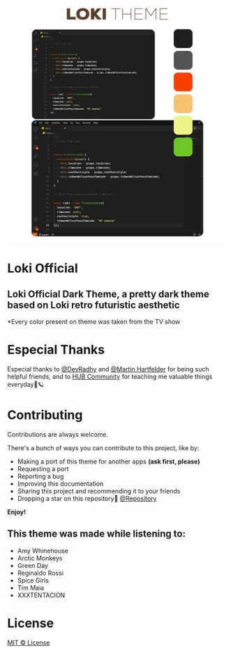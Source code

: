 <p align="center">
    <img alt="Loki Theme" src="images/typo-main-screen.png"  width=50%%/>
    <img alt="Loki Theme Palette" src="images/palette-theme.png" />
</p>


# Loki Official
## Loki Official Dark Theme, a pretty dark theme based on Loki retro futuristic aesthetic



*Every color present on theme was taken from the TV show

# Especial Thanks

Especial thanks to [@DevRadhy](https://www.github.com/devradhy) and [@Martin Hartfelder](https://github.com/TheMartinfer22) for being such helpful friends, and to [HUB Community](https://www.ahub.tech/discord) for teaching me valuable things everyday🧡🪐

# Contributing
Contributions are always welcome.

There's a bunch of ways you can contribute to this project, like by:
-  Making a port of this theme for another apps **(ask first, please)**
-  Requesting a port
-  Reporting a bug
-  Improving this documentation
-  Sharing this project and recommending it to your friends
-  Dropping a star on this repository🧡
[@Repository](https://github.com/seufernandez/loki-theme)

**Enjoy!**

## This theme was made while listening to:
- Amy Whinehouse
- Arctic Monkeys
- Green Day
- Reginaldo Rossi
- Spice Girls
- Tim Maia
- XXXTENTACION

# License
[MIT © License](https://github.com/seufernandez/loki-theme/blob/master/LICENSE.txt)

